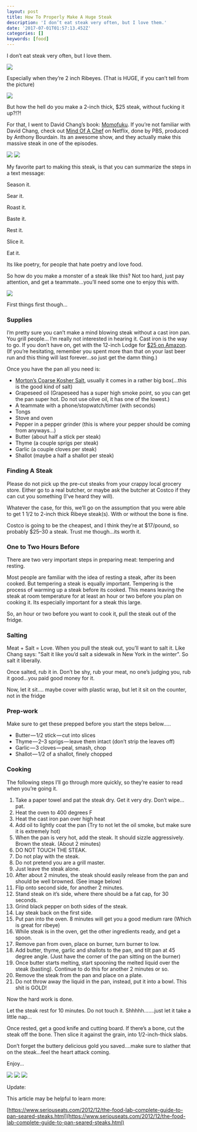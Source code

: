 ```yaml
---
layout: post
title: How To Properly Make A Huge Steak
description: 'I don’t eat steak very often, but I love them.'
date: '2017-07-01T01:57:13.452Z'
categories: []
keywords: [food]
---
```


I don’t eat steak very often, but I love them.

![](https://cdn-images-1.medium.com/max/800/0*7-z_O1rT3Or0osBH.jpg)

Especially when they’re 2 inch Ribeyes. (That is HUGE, if you can’t tell from the picture)

![](https://cdn-images-1.medium.com/max/800/0*6phiNvjmq79n8FsY.jpg)

But how the hell do you make a 2-inch thick, $25 steak, without fucking it up?!?!

For that, I went to David Chang’s book: [Momofuku](https://www.amazon.com/gp/product/030745195X/ref=as_li_tl?ie=UTF8&camp=1789&creative=9325&creativeASIN=030745195X&linkCode=as2&tag=travofawand-20&linkId=PXBWDEUKATOLNMUI). If you’re not familiar with David Chang, check out [Mind Of A Chef](https://www.pbs.org/food/shows/the-mind-of-a-chef/) on Netflix, done by PBS, produced by Anthony Bourdain. Its an awesome show, and they actually make this massive steak in one of the episodes.

![](https://cdn-images-1.medium.com/max/800/0*J5TyLMx6h20OG5Rl.)
![](https://cdn-images-1.medium.com/max/800/0*qzRfA3oTxaGmN4NC.)

My favorite part to making this steak, is that you can summarize the steps in a text message:

Season it.

Sear it.

Roast it.

Baste it.

Rest it.

Slice it.

Eat it.

Its like poetry, for people that hate poetry and love food.

So how do you make a monster of a steak like this? Not too hard, just pay attention, and get a teammate…you’ll need some one to enjoy this with.

![](https://cdn-images-1.medium.com/max/800/0*lCzwADaJIxLggj6P.jpg)

First things first though…

### Supplies

I’m pretty sure you can’t make a mind blowing steak without a cast iron pan. You grill people… I’m really not interested in hearing it. Cast iron is the way to go. If you don’t have on, get with the 12-inch Lodge for [$25 on Amazon](https://www.amazon.com/gp/product/B00006JSUB/ref=as_li_qf_sp_asin_il_tl?ie=UTF8&camp=1789&creative=9325&creativeASIN=B00006JSUB&linkCode=as2&tag=travofawand-20&linkId=KEJVZDRPWCMCASWB). (If you’re hesitating, remember you spent more than that on your last beer run and this thing will last forever…so just get the damn thing.)

Once you have the pan all you need is:

*   [Morton’s Coarse Kosher Salt](https://www.amazon.com/gp/product/B001GHYO44/ref=as_li_qf_sp_asin_il_tl?ie=UTF8&camp=1789&creative=9325&creativeASIN=B001GHYO44&linkCode=as2&tag=travofawand-20&linkId=MTL2JSAXJ2DORIF3), usually it comes in a rather big box(…this is the good kind of salt)
*   Grapeseed oil (Grapeseed has a super high smoke point, so you can get the pan super hot. Do not use olive oil, it has one of the lowest.)
*   A teammate with a phone/stopwatch/timer (with seconds)
*   Tongs
*   Stove and oven
*   Pepper in a pepper grinder (this is where your pepper should be coming from anyways…)
*   Butter (about half a stick per steak)
*   Thyme (a couple sprigs per steak)
*   Garlic (a couple cloves per steak)
*   Shallot (maybe a half a shallot per steak)

### Finding A Steak

Please do not pick up the pre-cut steaks from your crappy local grocery store. Either go to a real butcher, or maybe ask the butcher at Costco if they can cut you something (I’ve heard they will).

Whatever the case, for this, we’ll go on the assumption that you were able to get 1 1/2 to 2-inch thick Ribeye steak(s). With or without the bone is fine.

Costco is going to be the cheapest, and I think they’re at $17/pound, so probably $25–30 a steak. Trust me though…its worth it.

### One to Two Hours Before

There are two very important steps in preparing meat: tempering and resting.

Most people are familiar with the idea of resting a steak, after its been cooked. But tempering a steak is equally important. Tempering is the process of warming up a steak before its cooked. This means leaving the steak at room temperature for at least an hour or two before you plan on cooking it. Its especially important for a steak this large.

So, an hour or two before you want to cook it, pull the steak out of the fridge.

### Salting

Meat + Salt = Love. When you pull the steak out, you’ll want to salt it. Like Chang says: "Salt it like you’d salt a sidewalk in New York in the winter". So salt it liberally.

Once salted, rub it in. Don’t be shy, rub your meat, no one’s judging you, rub it good…you paid good money for it.

Now, let it sit…. maybe cover with plastic wrap, but let it sit on the counter, not in the fridge

### Prep-work

Make sure to get these prepped before you start the steps below…..

*   Butter — 1/2 stick — cut into slices
*   Thyme — 2–3 sprigs — leave them intact (don’t strip the leaves off)
*   Garlic — 3 cloves — peal, smash, chop
*   Shallot — 1/2 of a shallot, finely chopped

### Cooking

The following steps I’ll go through more quickly, so they’re easier to read when you’re going it.

1.  Take a paper towel and pat the steak dry. Get it very dry. Don’t wipe…pat.
2.  Heat the oven to 400 degrees F
3.  Heat the cast iron pan over high heat
4.  Add oil to lightly coat the pan (Try to not let the oil smoke, but make sure it is extremely hot)
5.  When the pan is very hot, add the steak. It should sizzle aggressively. Brown the steak. (About 2 minutes)
6.  DO NOT TOUCH THE STEAK.
7.  Do not play with the steak.
8.  Do not pretend you are a grill master.
9.  Just leave the steak alone.
10.  After about 2 minutes, the steak should easily release from the pan and should be well browned. (See image below)
11.  Flip onto second side, for another 2 minutes.
12.  Stand steak on it’s side, where there should be a fat cap, for 30 seconds.
13.  Grind black pepper on both sides of the steak.
14.  Lay steak back on the first side.
15.  Put pan into the oven. 8 minutes will get you a good medium rare (Which is great for ribeye)
16.  While steak is in the oven, get the other ingredients ready, and get a spoon.
17.  Remove pan from oven, place on burner, turn burner to low.
18.  Add butter, thyme, garlic and shallots to the pan, and tilt pan at 45 degree angle. (Just have the corner of the pan sitting on the burner)
19.  Once butter starts melting, start spooning the melted liquid over the steak (basting). Continue to do this for another 2 minutes or so.
20.  Remove the steak from the pan and place on a plate.
21.  Do not throw away the liquid in the pan, instead, put it into a bowl. This shit is GOLD!

Now the hard work is done.

Let the steak rest for 10 minutes. Do not touch it. Shhhhh…….just let it take a little nap…

Once rested, get a good knife and cutting board. If there’s a bone, cut the steak off the bone. Then slice it against the grain, into 1/2-inch-thick slabs.

Don’t forget the buttery delicious gold you saved….make sure to slather that on the steak…feel the heart attack coming.

Enjoy…

![](https://cdn-images-1.medium.com/max/800/0*F_d9ggDEtAPwN-tA.jpg)
![](https://cdn-images-1.medium.com/max/800/0*Wxi-LwJ300laU8_P.jpg)
![](https://cdn-images-1.medium.com/max/800/0*SBQZ2mUx8wtifUCc.jpg)

Update:

This article may be helpful to learn more:

[https://www.seriouseats.com/2012/12/the-food-lab-complete-guide-to-pan-seared-steaks.html](https://www.seriouseats.com/2012/12/the-food-lab-complete-guide-to-pan-seared-steaks.html)